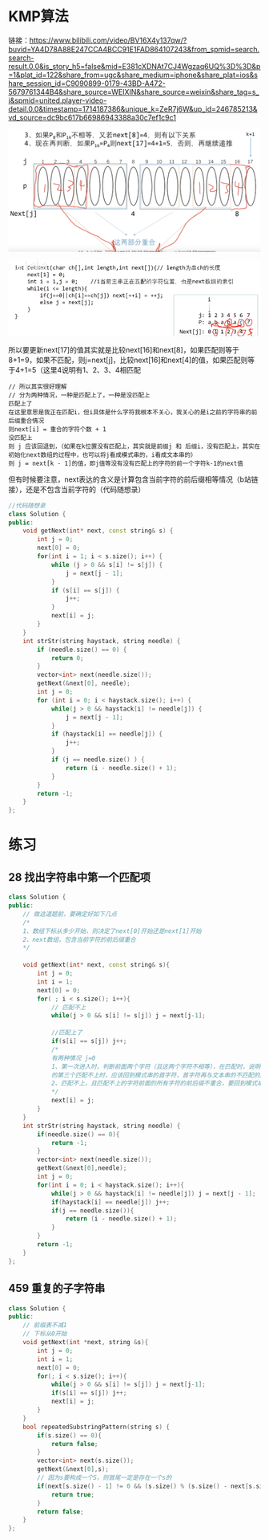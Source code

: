 # KMP算法

链接：https://www.bilibili.com/video/BV16X4y137qw/?buvid=YA4D78A88E247CCA4BCC91E1FAD864107243&from_spmid=search.search-result.0.0&is_story_h5=false&mid=E381cXDNAt7CJ4Wgzaq6UQ%3D%3D&p=1&plat_id=122&share_from=ugc&share_medium=iphone&share_plat=ios&share_session_id=C9090899-0179-43BD-A472-5679761344B4&share_source=WEIXIN&share_source=weixin&share_tag=s_i&spmid=united.player-video-detail.0.0&timestamp=1714187386&unique_k=ZeR7j6W&up_id=246785213&vd_source=dc9bc617b66986943388a30c7ef1c9c1

![image-20240427111137624](day09.assets/image-20240427111137624.png)

![image-20240427111156146](day09.assets/image-20240427111156146.png)

所以要更新next[17]的值其实就是比较next[16]和next[8]，如果匹配则等于8+1=9，如果不匹配，则j=next[j]，比较next[16]和next[4]的值，如果匹配则等于4+1=5（这里4说明有1、2、3、4相匹配

```
// 所以其实很好理解
// 分为两种情况，一种是匹配上了，一种是没匹配上
匹配上了
在这里意思是我正在匹配i，但i具体是什么字符我根本不关心，我关心的是i之前的字符串的前后缀重合情况
则next[i] = 重合的字符个数 + 1
没匹配上
则 j 应该回退到，（如果在k位置没有匹配上，其实就是前缀j 和 后缀i，没有匹配上，其实在初始化next数组的过程中，也可以将j看成模式串的，i看成文本串的）
则 j = next[k - 1]的值，即j值等没有没有匹配上的字符的前一个字符k-1的next值
```

但有时候要注意，next表达的含义是计算包含当前字符的前后缀相等情况（b站链接），还是不包含当前字符的（代码随想录）

```c++
//代码随想录
class Solution {
public:
    void getNext(int* next, const string& s) {
        int j = 0;
        next[0] = 0;
        for(int i = 1; i < s.size(); i++) {
            while (j > 0 && s[i] != s[j]) {
                j = next[j - 1];
            }
            if (s[i] == s[j]) {
                j++;
            }
            next[i] = j;
        }
    }
    int strStr(string haystack, string needle) {
        if (needle.size() == 0) {
            return 0;
        }
        vector<int> next(needle.size());
        getNext(&next[0], needle);
        int j = 0;
        for (int i = 0; i < haystack.size(); i++) {
            while(j > 0 && haystack[i] != needle[j]) {
                j = next[j - 1];
            }
            if (haystack[i] == needle[j]) {
                j++;
            }
            if (j == needle.size() ) {
                return (i - needle.size() + 1);
            }
        }
        return -1;
    }
};
```

# 练习

## 28 找出字符串中第一个匹配项

```c++
class Solution {
public:
    // 做这道题前，要确定好如下几点
    /*
    1、数组下标从多少开始，则决定了next[0]开始还是next[1]开始
    2、next数组，包含当前字符的前后缀重合
    */
    
    void getNext(int* next, const string& s){
        int j = 0;
        int i = 1;
        next[0] = 0;
        for( ; i < s.size(); i++){
            // 匹配不上
            while(j > 0 && s[i] != s[j]) j = next[j-1];

            //匹配上了
            if(s[i] == s[j]) j++;
            /*
            有两种情况 j=0
            1、第一次进入时，判断前面两个字符（且这两个字符不相等），在匹配时，说明当模式串
            的第三个匹配不上时，应该回到模式串的首字符，首字符再与文本串的不匹配的匹配
            2、匹配不上，且匹配不上的字符前面的所有字符的前后缀不重合，要回到模式串首位
            */
            next[i] = j; 
        }
    }
    int strStr(string haystack, string needle) {
        if(needle.size() == 0){
            return -1;
        }
        vector<int> next(needle.size());
        getNext(&next[0],needle);
        int j = 0;
        for(int i = 0; i < haystack.size(); i++){
            while(j > 0 && haystack[i] != needle[j]) j = next[j - 1];
            if(haystack[i] == needle[j]) j++;
            if(j == needle.size()){
                return (i - needle.size() + 1);
            }
        }
        return -1;
    }
};
```

## 459 重复的子字符串

```c++
class Solution {
public:
    // 前缀表不减1
    // 下标从0开始
    void getNext(int *next, string &s){
        int j = 0;
        int i = 1;
        next[0] = 0;
        for(; i < s.size(); i++){
            while(j > 0 && s[i] != s[j]) j = next[j-1];
            if(s[i] == s[j]) j++;
            next[i] = j;
        }
    }
    bool repeatedSubstringPattern(string s) {
        if(s.size() == 0){
            return false;
        }
        vector<int> next(s.size());
        getNext(&next[0],s);
        // 因为s要构成一个S，则首尾一定是存在一个s的
        if(next[s.size() - 1] != 0 && (s.size() % (s.size() - next[s.size() - 1]))==0){
            return true;
        }
        return false;
    }
};
```

